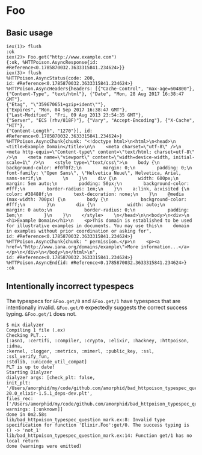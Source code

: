 # Foo

## Basic usage

    iex(1)> flush      
    :ok
    iex(2)> Foo.get("http://www.example.com")
    {:ok, %HTTPoison.AsyncResponse{id: #Reference<0.1785870032.3633315841.234624>}}
    iex(3)> flush
    %HTTPoison.AsyncStatus{code: 200,
    id: #Reference<0.1785870032.3633315841.234624>}
    %HTTPoison.AsyncHeaders{headers: [{"Cache-Control", "max-age=604800"},
    {"Content-Type", "text/html"}, {"Date", "Mon, 28 Aug 2017 16:38:47 GMT"},
    {"Etag", "\"359670651+gzip+ident\""},
    {"Expires", "Mon, 04 Sep 2017 16:38:47 GMT"},
    {"Last-Modified", "Fri, 09 Aug 2013 23:54:35 GMT"},
    {"Server", "ECS (rhv/818F)"}, {"Vary", "Accept-Encoding"}, {"X-Cache", "HIT"},
    {"Content-Length", "1270"}], id: #Reference<0.1785870032.3633315841.234624>}
    %HTTPoison.AsyncChunk{chunk: "<!doctype html>\n<html>\n<head>\n    <title>Example Domain</title>\n\n    <meta charset=\"utf-8\" />\n    <meta http-equiv=\"Content-type\" content=\"text/html; charset=utf-8\" />\n    <meta name=\"viewport\" content=\"width=device-width, initial-scale=1\" />\n    <style type=\"text/css\">\n    body {\n        background-color: #f0f0f2;\n        margin: 0;\n        padding: 0;\n        font-family: \"Open Sans\", \"Helvetica Neue\", Helvetica, Arial, sans-serif;\n        \n    }\n    div {\n        width: 600px;\n        margin: 5em auto;\n        padding: 50px;\n        background-color: #fff;\n        border-radius: 1em;\n    }\n    a:link, a:visited {\n        color: #38488f;\n        text-decoration: none;\n    }\n    @media (max-width: 700px) {\n        body {\n            background-color: #fff;\n        }\n        div {\n            width: auto;\n            margin: 0 auto;\n            border-radius: 0;\n            padding: 1em;\n        }\n    }\n    </style>    \n</head>\n\n<body>\n<div>\n    <h1>Example Domain</h1>\n    <p>This domain is established to be used for illustrative examples in documents. You may use this\n    domain in examples without prior coordination or asking for",
    id: #Reference<0.1785870032.3633315841.234624>}
    %HTTPoison.AsyncChunk{chunk: " permission.</p>\n    <p><a href=\"http://www.iana.org/domains/example\">More information...</a></p>\n</div>\n</body>\n</html>\n",
    id: #Reference<0.1785870032.3633315841.234624>}
    %HTTPoison.AsyncEnd{id: #Reference<0.1785870032.3633315841.234624>}
    :ok

## Intentionally incorrect typespecs

The typespecs for `&Foo.get/0` and `&Foo.get/1` have typespecs that are intentionally invalid.  `&Foo.get/0` expectedly suggests the correct success typing.  `&Foo.get/1` does not.

    $ mix dialyzer
    Compiling 1 file (.ex)
    Checking PLT...
    [:asn1, :certifi, :compiler, :crypto, :elixir, :hackney, :httpoison, :idna,
    :kernel, :logger, :metrics, :mimerl, :public_key, :ssl, :ssl_verify_fun,
    :stdlib, :unicode_util_compat]
    PLT is up to date!
    Starting Dialyzer
    dialyzer args: [check_plt: false,
    init_plt: '/Users/amorphid/my/code/github.com/amorphid/bad_httpoison_typespec_question_mark/_build/dev/dialyxir_erlang-20.0_elixir-1.5.1_deps-dev.plt',
    files_rec: ['/Users/amorphid/my/code/github.com/amorphid/bad_httpoison_typespec_question_mark/_build/dev/lib/bad_httpoison_typespec_question_mark/ebin'],
    warnings: [:unknown]]
    done in 0m2.58s
    lib/bad_httpoison_typespec_question_mark.ex:8: Invalid type specification for function 'Elixir.Foo':get/0. The success typing is () -> 'not_1'
    lib/bad_httpoison_typespec_question_mark.ex:14: Function get/1 has no local return
    done (warnings were emitted)
